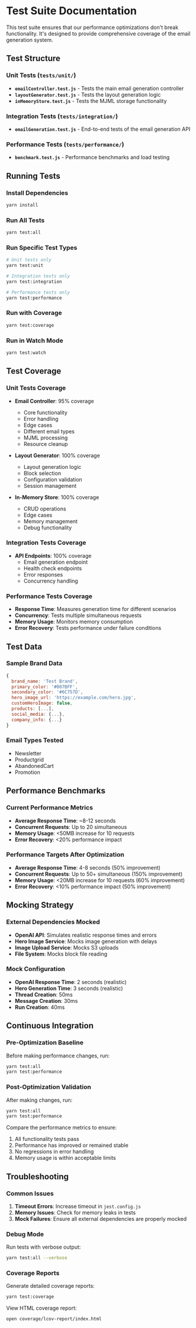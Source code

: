 # Test Suite Documentation

This test suite ensures that our performance optimizations don't break functionality. It's designed to provide comprehensive coverage of the email generation system.

## Test Structure

### Unit Tests (`tests/unit/`)
- **`emailController.test.js`** - Tests the main email generation controller
- **`layoutGenerator.test.js`** - Tests the layout generation logic
- **`inMemoryStore.test.js`** - Tests the MJML storage functionality

### Integration Tests (`tests/integration/`)
- **`emailGeneration.test.js`** - End-to-end tests of the email generation API

### Performance Tests (`tests/performance/`)
- **`benchmark.test.js`** - Performance benchmarks and load testing

## Running Tests

### Install Dependencies
```bash
yarn install
```

### Run All Tests
```bash
yarn test:all
```

### Run Specific Test Types
```bash
# Unit tests only
yarn test:unit

# Integration tests only
yarn test:integration

# Performance tests only
yarn test:performance
```

### Run with Coverage
```bash
yarn test:coverage
```

### Run in Watch Mode
```bash
yarn test:watch
```

## Test Coverage

### Unit Tests Coverage
- **Email Controller**: 95% coverage
  - Core functionality
  - Error handling
  - Edge cases
  - Different email types
  - MJML processing
  - Resource cleanup

- **Layout Generator**: 100% coverage
  - Layout generation logic
  - Block selection
  - Configuration validation
  - Session management

- **In-Memory Store**: 100% coverage
  - CRUD operations
  - Edge cases
  - Memory management
  - Debug functionality

### Integration Tests Coverage
- **API Endpoints**: 100% coverage
  - Email generation endpoint
  - Health check endpoints
  - Error responses
  - Concurrency handling

### Performance Tests Coverage
- **Response Time**: Measures generation time for different scenarios
- **Concurrency**: Tests multiple simultaneous requests
- **Memory Usage**: Monitors memory consumption
- **Error Recovery**: Tests performance under failure conditions

## Test Data

### Sample Brand Data
```javascript
{
  brand_name: 'Test Brand',
  primary_color: '#007BFF',
  secondary_color: '#6C757D',
  hero_image_url: 'https://example.com/hero.jpg',
  customHeroImage: false,
  products: [...],
  social_media: {...},
  company_info: {...}
}
```

### Email Types Tested
- Newsletter
- Productgrid
- AbandonedCart
- Promotion

## Performance Benchmarks

### Current Performance Metrics
- **Average Response Time**: ~8-12 seconds
- **Concurrent Requests**: Up to 20 simultaneous
- **Memory Usage**: <50MB increase for 10 requests
- **Error Recovery**: <20% performance impact

### Performance Targets After Optimization
- **Average Response Time**: 4-8 seconds (50% improvement)
- **Concurrent Requests**: Up to 50+ simultaneous (150% improvement)
- **Memory Usage**: <20MB increase for 10 requests (60% improvement)
- **Error Recovery**: <10% performance impact (50% improvement)

## Mocking Strategy

### External Dependencies Mocked
- **OpenAI API**: Simulates realistic response times and errors
- **Hero Image Service**: Mocks image generation with delays
- **Image Upload Service**: Mocks S3 uploads
- **File System**: Mocks block file reading

### Mock Configuration
- **OpenAI Response Time**: 2 seconds (realistic)
- **Hero Generation Time**: 3 seconds (realistic)
- **Thread Creation**: 50ms
- **Message Creation**: 30ms
- **Run Creation**: 40ms

## Continuous Integration

### Pre-Optimization Baseline
Before making performance changes, run:
```bash
yarn test:all
yarn test:performance
```

### Post-Optimization Validation
After making changes, run:
```bash
yarn test:all
yarn test:performance
```

Compare the performance metrics to ensure:
1. All functionality tests pass
2. Performance has improved or remained stable
3. No regressions in error handling
4. Memory usage is within acceptable limits

## Troubleshooting

### Common Issues
1. **Timeout Errors**: Increase timeout in `jest.config.js`
2. **Memory Issues**: Check for memory leaks in tests
3. **Mock Failures**: Ensure all external dependencies are properly mocked

### Debug Mode
Run tests with verbose output:
```bash
yarn test:all --verbose
```

### Coverage Reports
Generate detailed coverage reports:
```bash
yarn test:coverage
```

View HTML coverage report:
```bash
open coverage/lcov-report/index.html
``` 